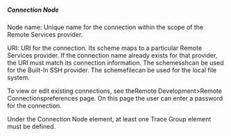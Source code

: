 ##### Connection Node

Node name: Unique name for the connection within the scope of the Remote Services provider.

URI: URI for the connection. Its scheme maps to a particular Remote Services provider. If the connection name already exists for that provider, the URI must match its connection information. The schemesshcan be used for the Built-In SSH provider. The schemefilecan be used for the local file system.

To view or edit existing connections, see theRemote Development>Remote Connectionspreferences page. On this page the user can enter a password for the connection.

Under the Connection Node element, at least one Trace Group element must be defined.